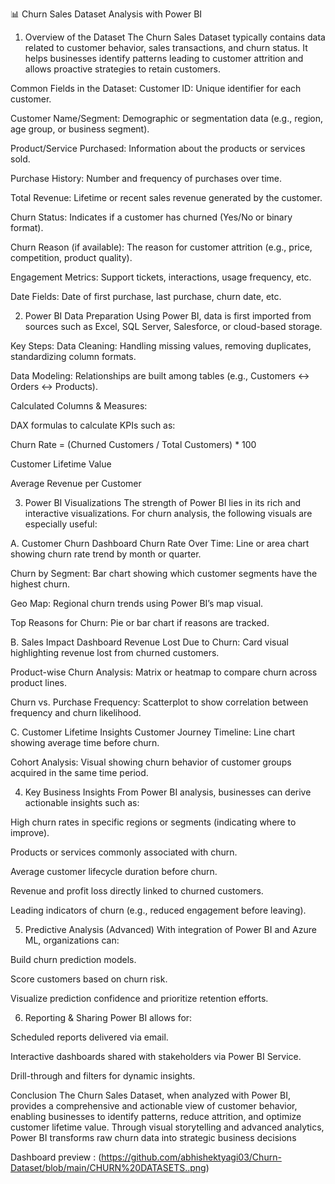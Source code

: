 
📊 Churn Sales Dataset Analysis with Power BI
1. Overview of the Dataset
The Churn Sales Dataset typically contains data related to customer behavior, sales transactions, and churn status. It helps businesses identify patterns leading to customer attrition and allows proactive strategies to retain customers.

Common Fields in the Dataset:
Customer ID: Unique identifier for each customer.

Customer Name/Segment: Demographic or segmentation data (e.g., region, age group, or business segment).

Product/Service Purchased: Information about the products or services sold.

Purchase History: Number and frequency of purchases over time.

Total Revenue: Lifetime or recent sales revenue generated by the customer.

Churn Status: Indicates if a customer has churned (Yes/No or binary format).

Churn Reason (if available): The reason for customer attrition (e.g., price, competition, product quality).

Engagement Metrics: Support tickets, interactions, usage frequency, etc.

Date Fields: Date of first purchase, last purchase, churn date, etc.

2. Power BI Data Preparation
Using Power BI, data is first imported from sources such as Excel, SQL Server, Salesforce, or cloud-based storage.

Key Steps:
Data Cleaning: Handling missing values, removing duplicates, standardizing column formats.

Data Modeling: Relationships are built among tables (e.g., Customers ↔ Orders ↔ Products).

Calculated Columns & Measures:

DAX formulas to calculate KPIs such as:

Churn Rate = (Churned Customers / Total Customers) * 100

Customer Lifetime Value

Average Revenue per Customer

3. Power BI Visualizations
The strength of Power BI lies in its rich and interactive visualizations. For churn analysis, the following visuals are especially useful:

A. Customer Churn Dashboard
Churn Rate Over Time: Line or area chart showing churn rate trend by month or quarter.

Churn by Segment: Bar chart showing which customer segments have the highest churn.

Geo Map: Regional churn trends using Power BI’s map visual.

Top Reasons for Churn: Pie or bar chart if reasons are tracked.

B. Sales Impact Dashboard
Revenue Lost Due to Churn: Card visual highlighting revenue lost from churned customers.

Product-wise Churn Analysis: Matrix or heatmap to compare churn across product lines.

Churn vs. Purchase Frequency: Scatterplot to show correlation between frequency and churn likelihood.

C. Customer Lifetime Insights
Customer Journey Timeline: Line chart showing average time before churn.

Cohort Analysis: Visual showing churn behavior of customer groups acquired in the same time period.

4. Key Business Insights
From Power BI analysis, businesses can derive actionable insights such as:

High churn rates in specific regions or segments (indicating where to improve).

Products or services commonly associated with churn.

Average customer lifecycle duration before churn.

Revenue and profit loss directly linked to churned customers.

Leading indicators of churn (e.g., reduced engagement before leaving).

5. Predictive Analysis (Advanced)
With integration of Power BI and Azure ML, organizations can:

Build churn prediction models.

Score customers based on churn risk.

Visualize prediction confidence and prioritize retention efforts.

6. Reporting & Sharing
Power BI allows for:

Scheduled reports delivered via email.

Interactive dashboards shared with stakeholders via Power BI Service.

Drill-through and filters for dynamic insights.

Conclusion
The Churn Sales Dataset, when analyzed with Power BI, provides a comprehensive and actionable view of customer behavior, enabling businesses to identify patterns, reduce attrition, and optimize customer lifetime value. Through visual storytelling and advanced analytics, Power BI transforms raw churn data into strategic business decisions

Dashboard preview : (https://github.com/abhishektyagi03/Churn-Dataset/blob/main/CHURN%20DATASETS..png)


